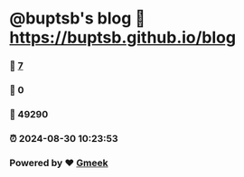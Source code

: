 # @buptsb's blog :link: https://buptsb.github.io/blog 
### :page_facing_up: [7](https://buptsb.github.io/blog/tag.html) 
### :speech_balloon: 0 
### :hibiscus: 49290 
### :alarm_clock: 2024-08-30 10:23:53 
### Powered by :heart: [Gmeek](https://github.com/Meekdai/Gmeek)
